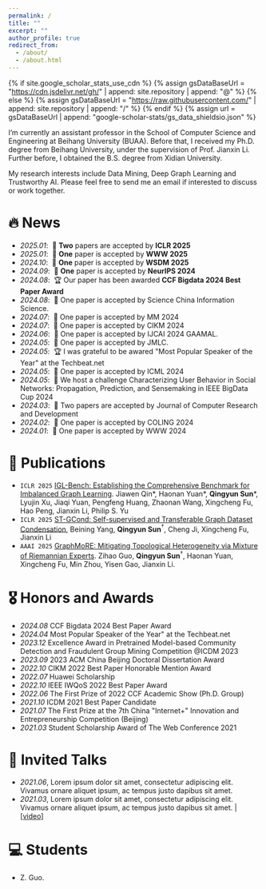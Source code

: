 ```yaml
---
permalink: /
title: ""
excerpt: ""
author_profile: true
redirect_from: 
  - /about/
  - /about.html
---
```


{% if site.google_scholar_stats_use_cdn %}
{% assign gsDataBaseUrl = "https://cdn.jsdelivr.net/gh/" | append: site.repository | append: "@" %}
{% else %}
{% assign gsDataBaseUrl = "https://raw.githubusercontent.com/" | append: site.repository | append: "/" %}
{% endif %}
{% assign url = gsDataBaseUrl | append: "google-scholar-stats/gs_data_shieldsio.json" %}

<span class='anchor' id='about-me'></span>

I’m currently an assistant professor in the School of Computer Science and Engineering at Beihang University (BUAA). Before that, I received my Ph.D. degree from Beihang University, under the supervision of Prof. Jianxin Li. Further before, I obtained the B.S. degree from Xidian University.

My research interests include Data Mining, Deep Graph Learning and Trustworthy AI. Please feel free to send me an email if interested to discuss or work together. 

# 🔥 News
- *2025.01*: &nbsp;🎉 **Two** papers are accepted by **ICLR 2025**  
- *2025.01*: &nbsp;🎉 **One** paper is accepted by **WWW 2025** 
- *2024.10*: &nbsp;🎉 **One** paper is accepted by **WSDM 2025**
- *2024.09*: &nbsp;🎉 **One** paper is accepted by **NeurIPS 2024**
- *2024.08*: &nbsp;🏆 Our paper has been awarded **CCF Bigdata 2024 Best Paper Award** 
- *2024.08*: &nbsp;🎉 One paper is accepted by Science China Information Science.
- *2024.07*: &nbsp;🎉 One paper is accepted by MM 2024
- *2024.07*: &nbsp;🎉 One paper is accepted by CIKM 2024
- *2024.06*: &nbsp;🎉 One paper is accepted by IJCAI 2024 GAAMAL.
- *2024.05*: &nbsp;🎉 One paper is accepted by JMLC.
- *2024.05*: &nbsp;🏆 I was grateful to be awared "Most Popular Speaker of the Year" at the Techbeat.net
- *2024.05*: &nbsp;🎉 One paper is accepted by ICML 2024
- *2024.05*: &nbsp;🌟 We host a challenge Characterizing User Behavior in Social Networks: Propagation, Prediction, and Sensemaking in IEEE BigData Cup 2024
- *2024.03*: &nbsp;🎉 Two papers are accepted by Journal of Computer Research and Development
- *2024.02*: &nbsp;🎉 One paper is accepted by COLING 2024
- *2024.01*: &nbsp;🎉 One paper is accepted by WWW 2024

# 📝 Publications 
- `ICLR 2025` [IGL-Bench: Establishing the Comprehensive Benchmark for Imbalanced Graph Learning](https://arxiv.org/pdf/2406.09870). Jiawen Qin*, Haonan Yuan*, **Qingyun Sun***, Lyujin Xu, Jiaqi Yuan, Pengfeng Huang, Zhaonan Wang, Xingcheng Fu, Hao Peng, Jianxin Li, Philip S. Yu  
- `ICLR 2025` [ST-GCond: Self-supervised and Transferable Graph Dataset Condensation](https://openreview.net/pdf?id=wYWJFLQov9), Beining Yang, **Qingyun Sun**$^\dag$, Cheng Ji, Xingcheng Fu, Jianxin Li
- `AAAI 2025` [GraphMoRE: Mitigating Topological Heterogeneity via Mixture of Riemannian Experts](https://arxiv.org/pdf/2412.11085). Zihao Guo, **Qingyun Sun**$^\dag$, Haonan Yuan, Xingcheng Fu, Min Zhou, Yisen Gao, Jianxin Li.
<!--- `AAAI 2024` [Emotion Rendering for Conversational Speech Synthesis with Heterogeneous Graph-Based Context Modeling](https://arxiv.org/abs/2312.11947), Rui Liu, Yifan Hu, **Yi Ren**, et al. [![](https://img.shields.io/github/stars/walker-hyf/ECSS?style=social&label=Code+Stars)](https://github.com/walker-hyf/ECSS)
-->
<!--
<div class='paper-box'><div class='paper-box-image'><div><div class="badge">CVPR 2016</div><img src='images/500x300.png' alt="sym" width="100%"></div></div>
<div class='paper-box-text' markdown="1">

[Deep Residual Learning for Image Recognition](https://openaccess.thecvf.com/content_cvpr_2016/papers/He_Deep_Residual_Learning_CVPR_2016_paper.pdf)

**Kaiming He**, Xiangyu Zhang, Shaoqing Ren, Jian Sun

[**Project**](https://scholar.google.com/citations?view_op=view_citation&hl=zh-CN&user=DhtAFkwAAAAJ&citation_for_view=DhtAFkwAAAAJ:ALROH1vI_8AC) <strong><span class='show_paper_citations' data='DhtAFkwAAAAJ:ALROH1vI_8AC'></span></strong>
- Lorem ipsum dolor sit amet, consectetur adipiscing elit. Vivamus ornare aliquet ipsum, ac tempus justo dapibus sit amet. 
</div>
</div>

- [Lorem ipsum dolor sit amet, consectetur adipiscing elit. Vivamus ornare aliquet ipsum, ac tempus justo dapibus sit amet](https://github.com), A, B, C, **CVPR 2020**
-->

# 🎖 Honors and Awards
- *2024.08* CCF Bigdata 2024 Best Paper Award
- *2024.04* Most Popular Speaker of the Year" at the Techbeat.net
- *2023.12* Excellence Award in Pretrained Model-based Community Detection and Fraudulent Group Mining Competition @ICDM 2023
- *2023.09* 2023 ACM China Beijing Doctoral Dissertation Award
- *2022.10* CIKM 2022 Best Paper Honorable Mention Award
- *2022.07* Huawei Scholarship
- *2022.10* IEEE IWQoS 2022 Best Paper Award
- *2022.06* The First Prize of 2022 CCF Academic Show (Ph.D. Group)
- *2021.10* ICDM 2021 Best Paper Candidate
- *2021.07* The First Prize at the 7th China "Internet+" Innovation and Entrepreneurship Competition (Beijing)
- *2021.03* Student Scholarship Award of The Web Conference 2021


<!--
# 📖 Educations
- *2019.06 - 2022.04 (now)*, Lorem ipsum dolor sit amet, consectetur adipiscing elit. Vivamus ornare aliquet ipsum, ac tempus justo dapibus sit amet. 
- *2015.09 - 2019.06*, Lorem ipsum dolor sit amet, consectetur adipiscing elit. Vivamus ornare aliquet ipsum, ac tempus justo dapibus sit amet. 
-->

# 💬 Invited Talks
- *2021.06*, Lorem ipsum dolor sit amet, consectetur adipiscing elit. Vivamus ornare aliquet ipsum, ac tempus justo dapibus sit amet. 
- *2021.03*, Lorem ipsum dolor sit amet, consectetur adipiscing elit. Vivamus ornare aliquet ipsum, ac tempus justo dapibus sit amet.  \| [\[video\]](https://github.com/)

<!--
# 💻 Internships
- *2019.05 - 2020.02*, [Lorem](https://github.com/), China.
-->

# 💻 Students
- Z. Guo.